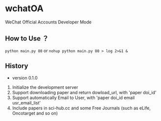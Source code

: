 # wchatOA
WeChat Official Accounts Developer Mode

## How to Use ？

 `python main.py 80` or `nohup python main.py 80 > log 2>&1 &`


## History
- version 0.1.0
1. Initialize the development server
2. Support downloading paper and return dowload_url, with 'paper doi_id'
3. Support automatically Email to User, with 'paper doi_id email usr_email_list'
4. Include papers in sci-hub.cc and some Free Journals (such as eLife, Oncotarget and so on)
